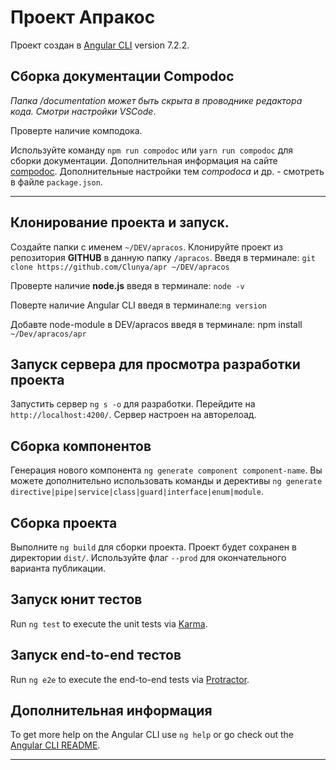 # Проект **Апракос**

Проект создан в [Angular CLI](https://github.com/angular/angular-cli) version 7.2.2.

## **Сборка документации Compodoc**

*Папка /documentation может быть скрыта в проводнике редактора кода. Смотри настройки VSCode*.

Проверте наличие комподока.

Используйте команду `npm run compodoc` или `yarn run compodoc` для сборки документации. Дополнительная информация на сайте [compodoc](http://compodoc.app).
Дополнительные настройки тем *compodoca* и др. - смотреть в файле `package.json`.

---

## **Клонирование проекта и запуск**.

Создайте папки с именем `~/DEV/apracos`.
Клонируйте проект из репозитория **GITHUB**  в данную папку `/apracos`. Введя в терминале: `git clone https://github.com/Clunya/apr ~/DEV/apracos`

Проверте наличие **node.js** введя в терминале: `node -v`

Поверте наличие Angular CLI введя в терминале:`ng version`


Добавте node-module в DEV/apracos введя в терминале: npm install `~/Dev/apracos/apr`


## **Запуск сервера для просмотра разработки проекта**

Запустить сервер `ng s -o`  для разработки. Перейдите на `http://localhost:4200/`. Сервер настроен на авторелоад.

## **Сборка компонентов**

Генерация нового компонента `ng generate component component-name`. Вы можете дополнительно использовать команды и дерективы `ng generate directive|pipe|service|class|guard|interface|enum|module`.

## **Сборка проекта**

Выполните `ng build` для сборки проекта. Проект будет сохранен в директории `dist/`. Используйте флаг `--prod` для окончательного варианта публикации.

## **Запуск юнит тестов**

Run `ng test` to execute the unit tests via [Karma](https://karma-runner.github.io).

## **Запуск end-to-end тестов**

Run `ng e2e` to execute the end-to-end tests via [Protractor](http://www.protractortest.org/).

## Дополнительная информация

To get more help on the Angular CLI use `ng help` or go check out the [Angular CLI README](https://github.com/angular/angular-cli/blob/master/README.md).



---

